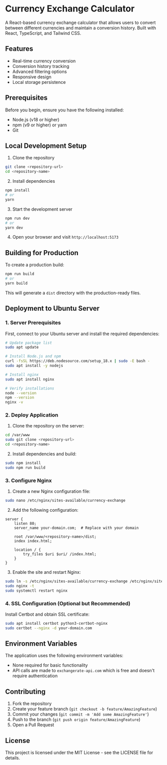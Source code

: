 # Currency Exchange Calculator

A React-based currency exchange calculator that allows users to convert between different currencies and maintain a conversion history. Built with React, TypeScript, and Tailwind CSS.

## Features

- Real-time currency conversion
- Conversion history tracking
- Advanced filtering options
- Responsive design
- Local storage persistence

## Prerequisites

Before you begin, ensure you have the following installed:
- Node.js (v18 or higher)
- npm (v9 or higher) or yarn
- Git

## Local Development Setup

1. Clone the repository
```bash
git clone <repository-url>
cd <repository-name>
```

2. Install dependencies
```bash
npm install
# or
yarn
```

3. Start the development server
```bash
npm run dev
# or
yarn dev
```

4. Open your browser and visit `http://localhost:5173`

## Building for Production

To create a production build:

```bash
npm run build
# or
yarn build
```

This will generate a `dist` directory with the production-ready files.

## Deployment to Ubuntu Server

### 1. Server Prerequisites

First, connect to your Ubuntu server and install the required dependencies:

```bash
# Update package list
sudo apt update

# Install Node.js and npm
curl -fsSL https://deb.nodesource.com/setup_18.x | sudo -E bash -
sudo apt install -y nodejs

# Install nginx
sudo apt install nginx

# Verify installations
node --version
npm --version
nginx -v
```

### 2. Deploy Application

1. Clone the repository on the server:
```bash
cd /var/www
sudo git clone <repository-url>
cd <repository-name>
```

2. Install dependencies and build:
```bash
sudo npm install
sudo npm run build
```

### 3. Configure Nginx

1. Create a new Nginx configuration file:
```bash
sudo nano /etc/nginx/sites-available/currency-exchange
```

2. Add the following configuration:
```nginx
server {
    listen 80;
    server_name your-domain.com;  # Replace with your domain

    root /var/www/<repository-name>/dist;
    index index.html;

    location / {
        try_files $uri $uri/ /index.html;
    }
}
```

3. Enable the site and restart Nginx:
```bash
sudo ln -s /etc/nginx/sites-available/currency-exchange /etc/nginx/sites-enabled/
sudo nginx -t
sudo systemctl restart nginx
```

### 4. SSL Configuration (Optional but Recommended)

Install Certbot and obtain SSL certificate:

```bash
sudo apt install certbot python3-certbot-nginx
sudo certbot --nginx -d your-domain.com
```

## Environment Variables

The application uses the following environment variables:
- None required for basic functionality
- API calls are made to `exchangerate-api.com` which is free and doesn't require authentication

## Contributing

1. Fork the repository
2. Create your feature branch (`git checkout -b feature/AmazingFeature`)
3. Commit your changes (`git commit -m 'Add some AmazingFeature'`)
4. Push to the branch (`git push origin feature/AmazingFeature`)
5. Open a Pull Request

## License

This project is licensed under the MIT License - see the LICENSE file for details.
